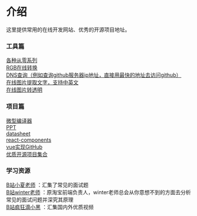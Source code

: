 # 介绍

这里提供常用的在线开发网站、优秀的开源项目地址。

### 工具篇
[各种从零系列](https://github.com/codecrafters-io/build-your-own-x) \
[RGB在线转换](https://www.sioe.cn/yingyong/yanse-rgb-16) \
[DNS查询（例如查询github服务器ip地址，直接用最快的地址去访问github）](https://tools.ipip.net/dns.php) \
[在线图片提取文字，支持中英文](https://www.yanjx.cn/a/tg/?ocrtype=xlsx&optionv=docteb&weblogin=ok&wxl=not) \
[在线图片转透明](https://www.toolscat.com/img/aplha)

### 项目篇

[微型编译器](https://github.com/jamiebuilds/the-super-tiny-compiler) \
[PPT](https://github.com/pipipi-pikachu/PPTist) \
[datasheet](https://github.com/nadbm/react-datasheet) \
[react-components](https://github.com/react-component) \
[vue实现GitHub](https://github.com/superman66/vue-axios-github) \
[优质开源项目集合](https://github.com/521xueweihan/HelloGitHub)

### 学习资源

[B站小夏老师](https://space.bilibili.com/8999778) ：汇集了常见的面试题 \
[B站winter老师](https://space.bilibili.com/8538662) ：原淘宝前端负责人，winter老师总会从你意想不到的方面去分析常见的面试问题并深究其原理 \
[B站疯狂滴小黑](https://space.bilibili.com/481361060) ：汇集国内外优质视频